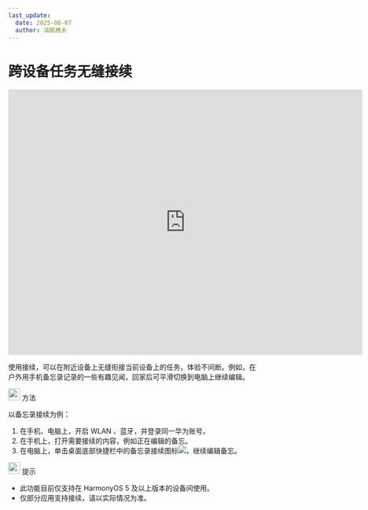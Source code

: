 ```yaml
---
last_update:
  date: 2025-06-07
  author: 油腻樵夫
---
```


# 跨设备任务无缝接续

<iframe src="https://tips-p01-drcn.dbankcdn.cn/MODEL/DOC/C00B030/resource/card/202512281uswxk/zh-cn/image/video/vid_pc_handover.mp4#toolbar=0" scrolling="no" border="0" frameborder="no" framespacing="0" allowfullscreen="true" width="720" height="540"> </iframe>


使用接续，可以在附近设备上无缝衔接当前设备上的任务，体验不间断。例如，在户外用手机备忘录记录的一些有趣见闻，回家后可平滑切换到电脑上继续编辑。

<img src="https://tips-p01-drcn.dbankcdn.cn/MODEL/DOC/C00B030/resource/card/202512281uswxk/zh-cn/image/common/buttons/fig_method.png" width="24" height="24"/> 方法

以备忘录接续为例：

1.  在手机、电脑上，开启 WLAN 、蓝牙，并登录同一华为账号。
2.  在手机上，打开需要接续的内容，例如正在编辑的备忘。
3.  在电脑上，单击桌面底部快捷栏中的备忘录接续图标![](https://tips-p01-drcn.dbankcdn.cn/MODEL/DOC/C00B030/resource/card/202512281uswxk/zh-cn/image/common/icon/appicon_notepad_connection_phone.png)，继续编辑备忘。

<img src="https://tips-p01-drcn.dbankcdn.cn/MODEL/DOC/C00B030/resource/card/202512281uswxk/zh-cn/image/common/buttons/fig_tips.png" width="24" height="24"/> 提示

+   此功能目前仅支持在 HarmonyOS 5 及以上版本的设备间使用。
+   仅部分应用支持接续，请以实际情况为准。


